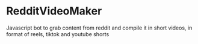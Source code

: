 # RedditVideoMaker
Javascript bot to grab content from reddit and compile it in short videos, in format of reels, tiktok and youtube shorts

